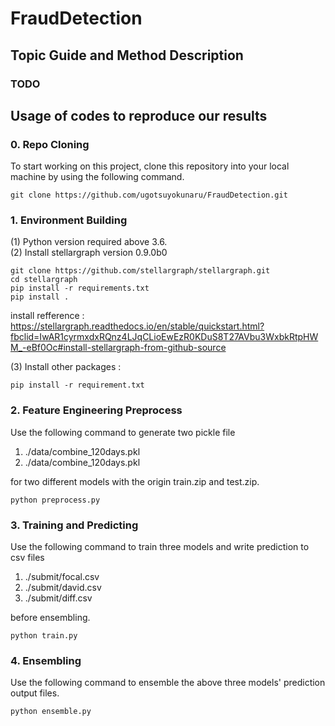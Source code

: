 # FraudDetection


## Topic Guide and Method Description
### TODO


## Usage of codes to reproduce our results
### 0. Repo Cloning
To start working on this project, clone this repository into your local machine by using the following command.

    git clone https://github.com/ugotsuyokunaru/FraudDetection.git

### 1. Environment Building

(1) Python version required above 3.6.  
(2) Install stellargraph version 0.9.0b0

    git clone https://github.com/stellargraph/stellargraph.git
    cd stellargraph
    pip install -r requirements.txt
    pip install .
    
install refference :  
https://stellargraph.readthedocs.io/en/stable/quickstart.html?fbclid=IwAR1cyrmxdxRQnz4LJqCLioEwEzR0KDuS8T27AVbu3WxbkRtpHWM_-eBf0Oc#install-stellargraph-from-github-source

(3) Install other packages : 

    pip install -r requirement.txt


### 2. Feature Engineering Preprocess
Use the following command to generate two pickle file  
1. ./data/combine_120days.pkl  
2. ./data/combine_120days.pkl  

for two different models with the origin train.zip and test.zip.

    python preprocess.py

### 3. Training and Predicting
Use the following command to train three models and write prediction to csv files  
1. ./submit/focal.csv  
2. ./submit/david.csv  
3. ./submit/diff.csv  

before ensembling.  

    python train.py

### 4. Ensembling
Use the following command to ensemble the above three models' prediction output files.

    python ensemble.py
